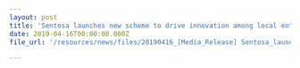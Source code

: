 ```yaml
---
layout: post
title: 'Sentosa launches new scheme to drive innovation among local enterprises'
date: 2019-04-16T00:00:00.000Z
file_url: '/resources/news/files/20190416_[Media_Release] Sentosa_launches_new_scheme_to_drive_innovation_among_local_enterprises.pdf'

---
```

